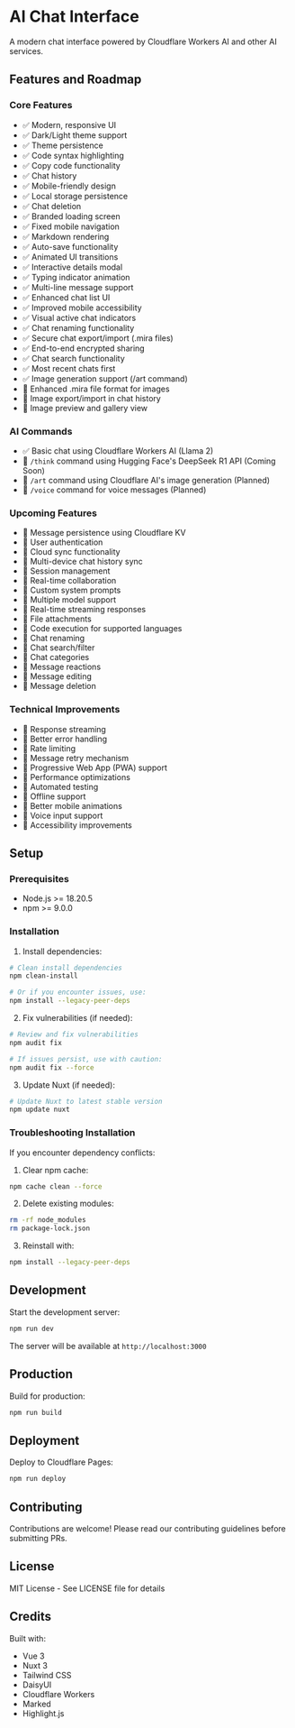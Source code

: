 # AI Chat Interface

A modern chat interface powered by Cloudflare Workers AI and other AI services.

## Features and Roadmap

### Core Features
- ✅ Modern, responsive UI
- ✅ Dark/Light theme support
- ✅ Theme persistence
- ✅ Code syntax highlighting
- ✅ Copy code functionality
- ✅ Chat history
- ✅ Mobile-friendly design
- ✅ Local storage persistence
- ✅ Chat deletion
- ✅ Branded loading screen
- ✅ Fixed mobile navigation
- ✅ Markdown rendering
- ✅ Auto-save functionality
- ✅ Animated UI transitions
- ✅ Interactive details modal
- ✅ Typing indicator animation
- ✅ Multi-line message support
- ✅ Enhanced chat list UI
- ✅ Improved mobile accessibility
- ✅ Visual active chat indicators
- ✅ Chat renaming functionality
- ✅ Secure chat export/import (.mira files)
- ✅ End-to-end encrypted sharing
- ✅ Chat search functionality
- ✅ Most recent chats first
- ✅ Image generation support (/art command)
- 🚧 Enhanced .mira file format for images
- 🚧 Image export/import in chat history
- 🚧 Image preview and gallery view

### AI Commands
- ✅ Basic chat using Cloudflare Workers AI (Llama 2)
- 🚧 `/think` command using Hugging Face's DeepSeek R1 API (Coming Soon)
- 🚧 `/art` command using Cloudflare AI's image generation (Planned)
- 🚧 `/voice` command for voice messages (Planned)

### Upcoming Features
- 🚧 Message persistence using Cloudflare KV
- 🚧 User authentication
- 🚧 Cloud sync functionality
- 🚧 Multi-device chat history sync
- 🚧 Session management
- 🚧 Real-time collaboration
- 🚧 Custom system prompts
- 🚧 Multiple model support
- 🚧 Real-time streaming responses
- 🚧 File attachments
- 🚧 Code execution for supported languages
- 🚧 Chat renaming
- 🚧 Chat search/filter
- 🚧 Chat categories
- 🚧 Message reactions
- 🚧 Message editing
- 🚧 Message deletion

### Technical Improvements
- 🚧 Response streaming
- 🚧 Better error handling
- 🚧 Rate limiting
- 🚧 Message retry mechanism
- 🚧 Progressive Web App (PWA) support
- 🚧 Performance optimizations
- 🚧 Automated testing
- 🚧 Offline support
- 🚧 Better mobile animations
- 🚧 Voice input support
- 🚧 Accessibility improvements

## Setup

### Prerequisites
- Node.js >= 18.20.5
- npm >= 9.0.0

### Installation

1. Install dependencies:
```bash
# Clean install dependencies
npm clean-install

# Or if you encounter issues, use:
npm install --legacy-peer-deps
```

2. Fix vulnerabilities (if needed):
```bash
# Review and fix vulnerabilities
npm audit fix

# If issues persist, use with caution:
npm audit fix --force
```

3. Update Nuxt (if needed):
```bash
# Update Nuxt to latest stable version
npm update nuxt
```

### Troubleshooting Installation

If you encounter dependency conflicts:

1. Clear npm cache:
```bash
npm cache clean --force
```

2. Delete existing modules:
```bash
rm -rf node_modules
rm package-lock.json
```

3. Reinstall with:
```bash
npm install --legacy-peer-deps
```

## Development

Start the development server:

```bash
npm run dev
```

The server will be available at `http://localhost:3000`

## Production

Build for production:

```bash
npm run build
```

## Deployment

Deploy to Cloudflare Pages:

```bash
npm run deploy
```

## Contributing

Contributions are welcome! Please read our contributing guidelines before submitting PRs.

## License

MIT License - See LICENSE file for details

## Credits

Built with:
- Vue 3
- Nuxt 3
- Tailwind CSS
- DaisyUI
- Cloudflare Workers
- Marked
- Highlight.js